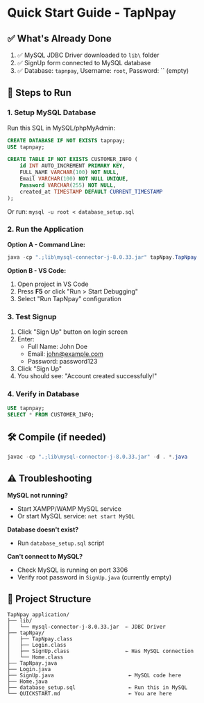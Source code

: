 # Quick Start Guide - TapNpay

## ✅ What's Already Done

1. ✅ MySQL JDBC Driver downloaded to `lib\` folder
2. ✅ SignUp form connected to MySQL database
3. ✅ Database: `tapnpay`, Username: `root`, Password: `` (empty)

## 🚀 Steps to Run

### 1. Setup MySQL Database

Run this SQL in MySQL/phpMyAdmin:

```sql
CREATE DATABASE IF NOT EXISTS tapnpay;
USE tapnpay;

CREATE TABLE IF NOT EXISTS CUSTOMER_INFO (
    id INT AUTO_INCREMENT PRIMARY KEY,
    FULL_NAME VARCHAR(100) NOT NULL,
    Email VARCHAR(100) NOT NULL UNIQUE,
    Password VARCHAR(255) NOT NULL,
    created_at TIMESTAMP DEFAULT CURRENT_TIMESTAMP
);
```

Or run: `mysql -u root < database_setup.sql`

### 2. Run the Application

**Option A - Command Line:**
```powershell
java -cp ".;lib\mysql-connector-j-8.0.33.jar" tapNpay.TapNpay
```

**Option B - VS Code:**
1. Open project in VS Code
2. Press **F5** or click "Run > Start Debugging"
3. Select "Run TapNpay" configuration

### 3. Test Signup

1. Click "Sign Up" button on login screen
2. Enter:
   - Full Name: John Doe
   - Email: john@example.com
   - Password: password123
3. Click "Sign Up"
4. You should see: "Account created successfully!"

### 4. Verify in Database

```sql
USE tapnpay;
SELECT * FROM CUSTOMER_INFO;
```

## 🛠️ Compile (if needed)

```powershell
javac -cp ".;lib\mysql-connector-j-8.0.33.jar" -d . *.java
```

## ⚠️ Troubleshooting

**MySQL not running?**
- Start XAMPP/WAMP MySQL service
- Or start MySQL service: `net start MySQL`

**Database doesn't exist?**
- Run `database_setup.sql` script

**Can't connect to MySQL?**
- Check MySQL is running on port 3306
- Verify root password in `SignUp.java` (currently empty)

## 📁 Project Structure

```
TapNpay application/
├── lib/
│   └── mysql-connector-j-8.0.33.jar  ← JDBC Driver
├── tapNpay/
│   ├── TapNpay.class
│   ├── Login.class
│   ├── SignUp.class                  ← Has MySQL connection
│   └── Home.class
├── TapNpay.java
├── Login.java
├── SignUp.java                        ← MySQL code here
├── Home.java
├── database_setup.sql                 ← Run this in MySQL
└── QUICKSTART.md                      ← You are here
```

